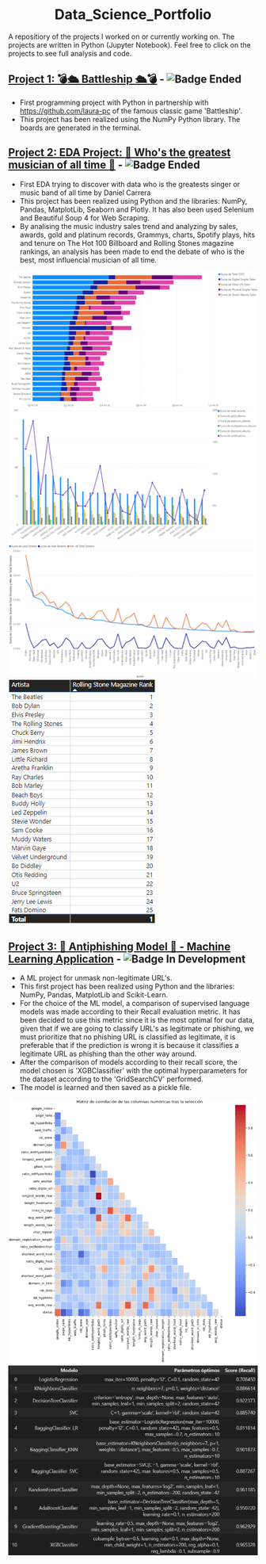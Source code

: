 # <h1 align="center"> **Data_Science_Portfolio**

A repositiory of the projects I worked on or currently working on. The projects are written in Python (Jupyter Notebook). Feel free to click on the projects to see full analysis and code.


  ## [Project 1: **:bomb::passenger_ship: Battleship :passenger_ship::bomb:**](https://github.com/Dancar96/Battleship_Project) - ![Badge Ended](https://img.shields.io/badge/Status-Ended-blue)
  
  * First programming project with Python in partnership with https://github.com/laura-pc of the famous classic game 'Battleship'.
  * This project has been realized using the NumPy Python library. The boards are generated in the terminal.
  
  
  ## [Project 2: **EDA Project: :guitar: Who's the greatest musician of all time :guitar:**](https://github.com/Dancar96/Best-Musician-Ever-EDA) - ![Badge Ended](https://img.shields.io/badge/Status-Ended-blue)

  * First EDA trying to discover with data who is the greatests singer or music band of all time by Daniel Carrera
  * This project has been realized using Python and the libraries: NumPy, Pandas, MatplotLib, Seaborn and Plotly. It has also been used Selenium and Beautiful Soup 4 for Web Scraping.
  * By analising the music industry sales trend and analyzing by sales, awards, gold and platinum records, Grammys, charts, Spotify plays, hits and tenure on The Hot 100 Billboard and Rolling Stones magazine rankings, an analysis has been made to end the debate of who is the best, most influencial musician of all time.

  ![](https://github.com/Dancar96/Data_Science_Portfolio/blob/main/Images/Captura2.PNG)
  ![](https://github.com/Dancar96/Data_Science_Portfolio/blob/main/Images/Captura3.PNG)
  ![](https://github.com/Dancar96/Data_Science_Portfolio/blob/main/Images/Captura5.PNG)
  ![](https://github.com/Dancar96/Data_Science_Portfolio/blob/main/Images/Captura6.PNG)

  
  ## [Project 3: **🎣 Antiphishing Model 🎣** - Machine Learning Application](https://github.com/Dancar96/-Fishing-Phishing-) - ![Badge In Development](https://img.shields.io/badge/Status-Ended-blue)

  * A ML project for unmask non-legitimate URL's.
  * This first project has been realized using Python and the libraries: NumPy, Pandas, MatplotLib and Scikit-Learn.  
  * For the choice of the ML model, a comparison of supervised language models was made according to their Recall evaluation metric. It has been decided to use this metric since it is the most optimal for our data, given that if we are going to classify URL's as legitimate or phishing, we must prioritize that no phishing URL is classified as legitimate, it is preferable that if the prediction is wrong it is because it classifies a legitimate URL as phishing than the other way around.
  * After the comparison of models according to their recall score, the model chosen is 'XGBClassifier' with the optimal hyperparameters for the dataset according to the 'GridSearchCV' performed.
  * The model is learned and then saved as a pickle file.
  
  ![Corr_Martrix](https://github.com/Dancar96/Data_Science_Portfolio/blob/main/Images/EDA%20Phishing%203.PNG)
  ![Model_Comparison](https://github.com/Dancar96/Data_Science_Portfolio/blob/main/Images/Model%20Comparison.PNG)
